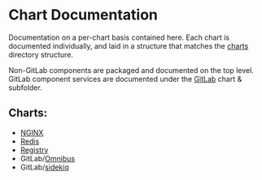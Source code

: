 # Chart Documentation

Documentation on a per-chart basis contained here. Each chart is documented individually, and laid in a structure that matches the
[charts](../../charts/) directory structure.

Non-GitLab components are packaged and documented on the top level. GitLab component services are documented under the [GitLab](gitlab/) chart & subfolder.

## Charts:
- [NGINX](nginx/README.md)
- [Redis](redis/README.md)
- [Registry](registry/README.md)
- GitLab/[Omnibus](gitlab/omnibus/README.md)
- GitLab/[sidekiq](gitlab/sidekiq/README.md)
